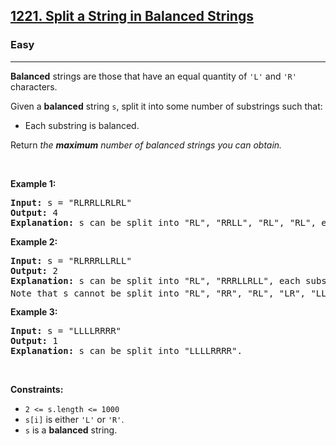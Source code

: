 <h2>
  <a href="https://leetcode.com/problems/split-a-string-in-balanced-strings/description/">1221. Split a String in Balanced Strings</a>
</h2>
<h3>Easy</h3>
<hr/>
<p>
  <strong>Balanced</strong> strings are those that have an equal quantity of
  <code>'L'</code> and <code>'R'</code> characters.
</p>

<p>
  Given a <strong>balanced</strong> string <code>s</code>, split it into some
  number of substrings such that:
</p>

<ul>
  <li>Each substring is balanced.</li>
</ul>

<p>
  Return
  <em
    >the <strong>maximum</strong> number of balanced strings you can obtain.</em
  >
</p>

<p>&nbsp;</p>
<p><strong class="example">Example 1:</strong></p>

<pre><strong>Input:</strong> s = "RLRRLLRLRL"
<strong>Output:</strong> 4
<strong>Explanation:</strong> s can be split into "RL", "RRLL", "RL", "RL", each substring contains same number of 'L' and 'R'.
</pre>

<p><strong class="example">Example 2:</strong></p>

<pre><strong>Input:</strong> s = "RLRRRLLRLL"
<strong>Output:</strong> 2
<strong>Explanation:</strong> s can be split into "RL", "RRRLLRLL", each substring contains same number of 'L' and 'R'.
Note that s cannot be split into "RL", "RR", "RL", "LR", "LL", because the 2<sup>nd</sup> and 5<sup>th</sup> substrings are not balanced.</pre>

<p><strong class="example">Example 3:</strong></p>

<pre><strong>Input:</strong> s = "LLLLRRRR"
<strong>Output:</strong> 1
<strong>Explanation:</strong> s can be split into "LLLLRRRR".
</pre>

<p>&nbsp;</p>
<p><strong>Constraints:</strong></p>

<ul>
  <li><code>2 &lt;= s.length &lt;= 1000</code></li>
  <li><code>s[i]</code> is either <code>'L'</code> or <code>'R'</code>.</li>
  <li><code>s</code> is a <strong>balanced</strong> string.</li>
</ul>
